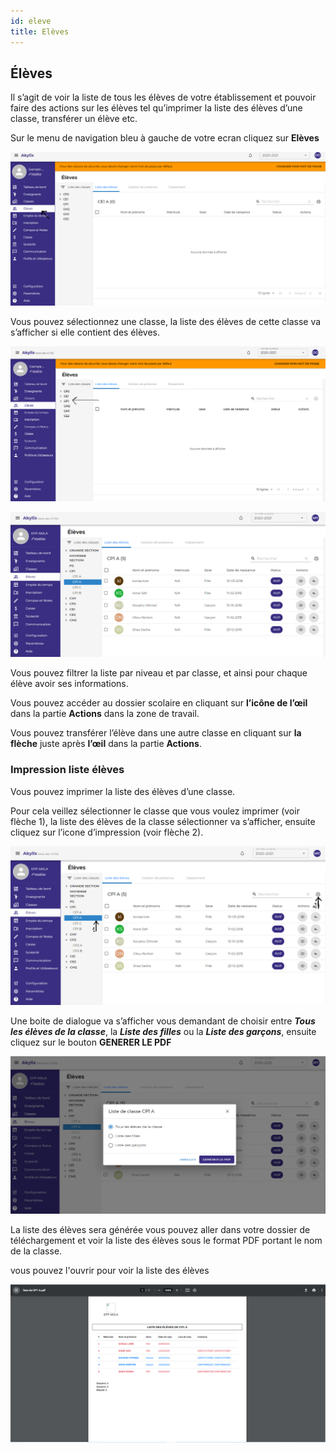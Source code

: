 ```yaml
---
id: eleve
title: Elèves
---
```


## Élèves

Il s’agit de voir la liste de tous les élèves de votre établissement et pouvoir faire des actions sur les élèves tel qu’imprimer la liste des élèves d’une classe, transférer un élève etc.

Sur le menu de navigation bleu à gauche de votre ecran cliquez sur **Elèves**

![img](../static/img/Eleve/Eleve1.PNG)

Vous pouvez sélectionnez une classe, la liste des élèves de cette classe va s’afficher si elle contient des élèves.

![img](../static/img/Eleve/EleveSelectListe.PNG)

![img](../static/img/Eleve/ListeDesEleves.PNG)

Vous pouvez filtrer la liste par niveau et par classe, et ainsi pour chaque élève avoir ses informations.

Vous pouvez accéder au dossier scolaire en cliquant sur **l’icône de l’œil** dans la partie **Actions** dans la zone de travail.

Vous pouvez transférer l’élève dans une autre classe en cliquant sur **la flèche** juste après **l’œil** dans la partie **Actions**.

### Impression liste élèves

Vous pouvez imprimer la liste des élèves d’une classe.

Pour cela veillez sélectionner le classe que vous voulez imprimer (voir flèche 1), la liste des élèves de la classe sélectionner va s’afficher, ensuite cliquez sur l’icone d’impression (voir flèche 2).

![img](../static/img/Eleve/ImpListeEleve.PNG)

Une boite de dialogue va s’afficher vous demandant de choisir entre ***Tous les élèves de la classe***, la ***Liste des filles*** ou la ***Liste des garçons***, ensuite cliquez sur le bouton **GENERER LE PDF**

![img](../static/img/Eleve/Eleve3.PNG)

La liste des élèves sera générée vous pouvez aller dans votre dossier de téléchargement et voir la liste des élèves sous le format PDF portant le nom de la classe.

vous pouvez l'ouvrir pour voir la liste des élèves

![img](../static/img/Eleve/ListeElevePDF.PNG)